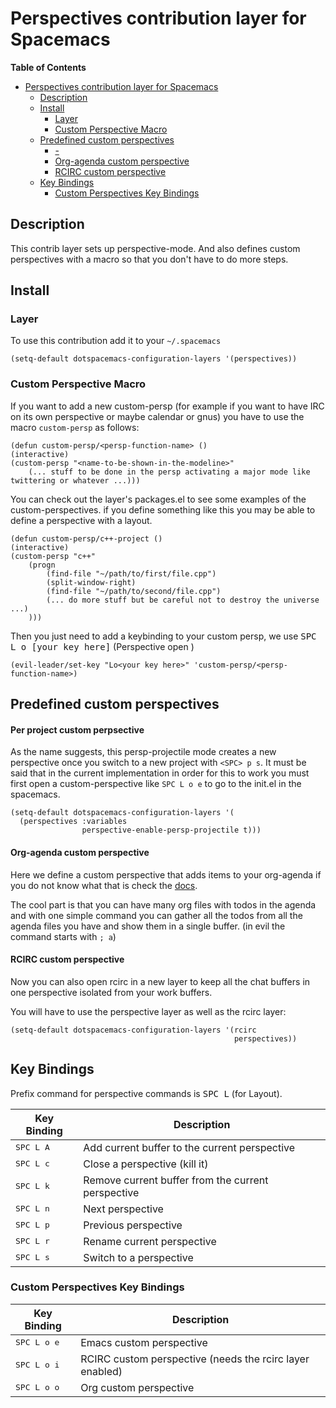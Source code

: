 # Perspectives contribution layer for Spacemacs

<!-- markdown-toc start - Don't edit this section. Run M-x markdown-toc/generate-toc again -->
**Table of Contents**

- [Perspectives contribution layer for Spacemacs](#perspectives-contribution-layer-for-spacemacs)
    - [Description](#description)
    - [Install](#install)
        - [Layer](#layer)
        - [Custom Perspective Macro](#custom-perspective-macro)
    - [Predefined custom perspectives](#predefined-custom-perspectives)
        - [-](#-)
        - [Org-agenda custom perspective](#org-agenda-custom-perspective)
        - [RCIRC custom perspective](#rcirc-custom-perspective)
    - [Key Bindings](#key-bindings)
        - [Custom Perspectives Key Bindings](#custom-perspectives-key-bindings)

<!-- markdown-toc end -->

## Description

This contrib layer sets up perspective-mode. And also defines custom
perspectives with a macro so that you don't have to do more steps.

## Install

### Layer

To use this contribution add it to your `~/.spacemacs`

```elisp
(setq-default dotspacemacs-configuration-layers '(perspectives))
```

### Custom Perspective Macro

If you want to add a new custom-persp (for example if you want to have
IRC on its own perspective or maybe calendar or gnus) you have to use
the macro `custom-persp` as follows:

```elisp
(defun custom-persp/<persp-function-name> ()
(interactive)
(custom-persp "<name-to-be-shown-in-the-modeline>"
    (... stuff to be done in the persp activating a major mode like twittering or whatever ...)))
```

You can check out the layer's packages.el to see some examples of the
custom-perspectives. if you define something like this you may be able
to define a perspective with a layout.

```elisp
(defun custom-persp/c++-project ()
(interactive)
(custom-persp "c++"
    (progn
        (find-file "~/path/to/first/file.cpp")
        (split-window-right)
        (find-file "~/path/to/second/file.cpp")
        (... do more stuff but be careful not to destroy the universe ...)
    )))
```

Then you just need to add a keybinding to your custom persp, we use
<kbd>SPC L o [your key here]</kbd> (Perspective open <key>)

```elisp
(evil-leader/set-key "Lo<your key here>" 'custom-persp/<persp-function-name>)
```

## Predefined custom perspectives

#### Per project custom perpsective

As the name suggests, this persp-projectile mode creates a new perspective
once you switch to a new project with `<SPC> p s`. It must be said that in the
current implementation in order for this to work you must first open a
custom-perspective like `SPC L o e` to go to the init.el in the spacemacs.

```elisp 
(setq-default dotspacemacs-configuration-layers '(
  (perspectives :variables
                perspective-enable-persp-projectile t)))
```

#### Org-agenda custom perspective

Here we define a custom perspective that adds items to your org-agenda if you
do not know what that is check the
[docs](https://www.gnu.org/software/emacs/manual/html_node/org/Agenda-commands.html).

The cool part is that you can have many org files with todos in the agenda and
with one simple command you can gather all the todos from all the agenda files
you have and show them in a single buffer. (in evil the command starts with `;
a`)

#### RCIRC custom perspective

Now you can also open rcirc in a new layer to keep all the chat buffers in one
perspective isolated from your work buffers.

You will have to use the perspective layer as well as the rcirc layer:

```elisp
(setq-default dotspacemacs-configuration-layers '(rcirc
                                                  perspectives))
```

## Key Bindings

Prefix command for perspective commands is <kbd>SPC L</kbd> (for Layout).

Key Binding           |                 Description
----------------------|------------------------------------------------
<kbd>SPC L A</kbd>    | Add current buffer to the current perspective
<kbd>SPC L c</kbd>    | Close a perspective (kill it)
<kbd>SPC L k</kbd>    | Remove current buffer from the current perspective
<kbd>SPC L n</kbd>    | Next perspective
<kbd>SPC L p</kbd>    | Previous perspective
<kbd>SPC L r</kbd>    | Rename current perspective
<kbd>SPC L s</kbd>    | Switch to a perspective

### Custom Perspectives Key Bindings

Key Binding           |                 Description
----------------------|------------------------------------------------
<kbd>SPC L o e</kbd>  | Emacs custom perspective
<kbd>SPC L o i</kbd>  | RCIRC custom perspective (needs the rcirc layer enabled)
<kbd>SPC L o o</kbd>  | Org custom perspective
